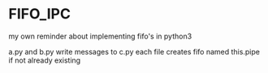 # FIFO_IPC
my own reminder about implementing fifo's in python3

a.py and b.py write messages to c.py
each file creates fifo named this.pipe if not already existing
